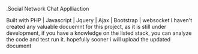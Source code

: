 .Social Network Chat Applliaction

 Built with PHP | Javascript | Jquery | Ajax | Bootstrap | websocket
I haven't created any valuable docuemnt for this project, as it is still under development, if you have a knowledge on the listed stack, you can analyze the code and test run it. hopefully sooner i will upload the updated document 
